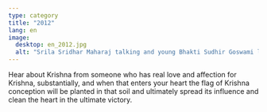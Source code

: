 ```yaml
---
type: category
title: "2012"
lang: en
image:
  desktop: en_2012.jpg
  alt: "Srila Sridhar Maharaj talking and young Bhakti Sudhir Goswami listening"
---
```


Hear about Krishna from someone who has real love and affection for Krishna, substantially, and when that enters your heart the flag of Krishna conception will be planted in that soil and ultimately spread its influence and clean the heart in the ultimate victory.
